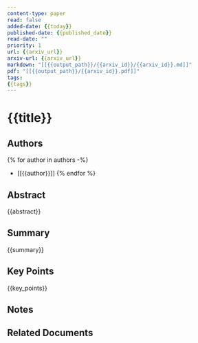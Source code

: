 ```yaml
---
content-type: paper
read: false
added-date: {{today}}
published-date: {{published_date}}
read-date: ""
priority: 1
url: {{arxiv_url}}
arxiv-url: {{arxiv_url}}
markdown: "[[{{output_path}}/{{arxiv_id}}/{{arxiv_id}}.md]]"
pdf: "[[{{output_path}}/{{arxiv_id}}.pdf]]"
tags:
{{tags}}
---
```


# {{title}}

## Authors
{% for author in authors -%}
- [[{{author}}]]
{% endfor %}

## Abstract
{{abstract}}

## Summary
{{summary}}

## Key Points
{{key_points}}

## Notes


## Related Documents


